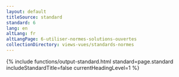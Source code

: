 ```yaml
---
layout: default
titleSource: standard
standard: 6
lang: en
altLang: fr
altLangPage: 6-utiliser-normes-solutions-ouvertes
collectionDirectory: views-vues/standards-normes
---
```

{% include functions/output-standard.html standard=page.standard includeStandardTitle=false currentHeadingLevel=1 %}
